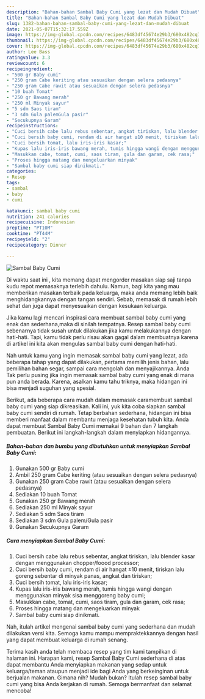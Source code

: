 ```yaml
---
description: "Bahan-bahan Sambal Baby Cumi yang lezat dan Mudah Dibuat"
title: "Bahan-bahan Sambal Baby Cumi yang lezat dan Mudah Dibuat"
slug: 1382-bahan-bahan-sambal-baby-cumi-yang-lezat-dan-mudah-dibuat
date: 2021-05-07T15:32:17.559Z
image: https://img-global.cpcdn.com/recipes/6483df45674e29b3/680x482cq70/sambal-baby-cumi-foto-resep-utama.jpg
thumbnail: https://img-global.cpcdn.com/recipes/6483df45674e29b3/680x482cq70/sambal-baby-cumi-foto-resep-utama.jpg
cover: https://img-global.cpcdn.com/recipes/6483df45674e29b3/680x482cq70/sambal-baby-cumi-foto-resep-utama.jpg
author: Lee Bass
ratingvalue: 3.3
reviewcount: 6
recipeingredient:
- "500 gr Baby cumi"
- "250 gram Cabe keriting atau sesuaikan dengan selera pedasnya"
- "250 gram Cabe rawit atau sesuaikan dengan selera pedasnya"
- "10 buah Tomat"
- "250 gr Bawang merah"
- "250 ml Minyak sayur"
- "5 sdm Saos tiram"
- "3 sdm Gula palemGula pasir"
- "Secukupnya Garam"
recipeinstructions:
- "Cuci bersih cabe lalu rebus sebentar, angkat tiriskan, lalu blender kasar dengan menggunakan chopper/foood processor;"
- "Cuci bersih baby cumi, rendam di air hangat ±10 menit, tiriskan lalu goreng sebentar di minyak panas, angkat dan tiriskan;"
- "Cuci bersih tomat, lalu iris-iris kasar;"
- "Kupas lalu iris-iris bawang merah, tumis hingga wangi dengan menggunakan minyak sisa menggoreng baby cumi;"
- "Masukkan cabe, tomat, cumi, saos tiram, gula dan garam, cek rasa;"
- "Proses hingga matang dan mengeluarkan minyak"
- "Sambal baby cumi siap dinikmati."
categories:
- Resep
tags:
- sambal
- baby
- cumi

katakunci: sambal baby cumi 
nutrition: 241 calories
recipecuisine: Indonesian
preptime: "PT10M"
cooktime: "PT44M"
recipeyield: "2"
recipecategory: Dinner

---
```



![Sambal Baby Cumi](https://img-global.cpcdn.com/recipes/6483df45674e29b3/680x482cq70/sambal-baby-cumi-foto-resep-utama.jpg)

Di waktu  saat ini , kita memang dapat mengorder masakan siap saji tanpa kudu repot memasaknya terlebih dahulu. Namun, bagi kita yang mau memberikan masakan terbaik pada keluarga, maka anda memang lebih baik menghidangkannya dengan tangan sendiri. Sebab, memasak di rumah lebih sehat dan juga dapat menyesuaikan dengan kesukaan keluarga.

Jika kamu lagi mencari inspirasi cara membuat sambal baby cumi yang enak dan sederhana,maka di sinilah tempatnya. Resep sambal baby cumi  sebenarnya tidak susah untuk dilakukan jika kamu melakukannya dengan hati-hati. Tapi, kamu tidak perlu risau akan gagal dalam membuatnya 
karena di artikel ini kita akan mengulas sambal baby cumi dengan hati-hati.  



Nah untuk kamu yang ingin memasak sambal baby cumi yang lezat, ada beberapa tahap yang dapat dilakukan, pertama memilih jenis bahan, lalu pemilihan bahan segar, sampai cara mengolah dan menyajikannya. Anda Tak perlu pusing jika ingin memasak sambal baby cumi yang enak di mana pun anda berada. Karena, asalkan kamu  tahu triknya, maka hidangan ini bisa menjadi suguhan yang spesial.

Berikut, ada beberapa cara mudah dalam memasak caramembuat sambal baby cumi yang siap dikreasikan. Kali ini, yuk kita coba siapkan sambal baby cumi sendiri di rumah. Tetap berbahan sederhana, hidangan ini bisa memberi manfaat dalam membantu menjaga kesehatan tubuh kita. Anda dapat membuat Sambal Baby Cumi memakai 9 bahan dan 7 langkah pembuatan. Berikut ini langkah-langkah dalam menyiapkan hidangannya.

<!--inarticleads1-->

##### Bahan-bahan dan bumbu yang dibutuhkan untuk menyiapkan Sambal Baby Cumi:

1. Gunakan 500 gr Baby cumi
1. Ambil 250 gram Cabe keriting (atau sesuaikan dengan selera pedasnya)
1. Gunakan 250 gram Cabe rawit (atau sesuaikan dengan selera pedasnya)
1. Sediakan 10 buah Tomat
1. Gunakan 250 gr Bawang merah
1. Sediakan 250 ml Minyak sayur
1. Sediakan 5 sdm Saos tiram
1. Sediakan 3 sdm Gula palem/Gula pasir
1. Gunakan Secukupnya Garam




<!--inarticleads2-->

##### Cara menyiapkan Sambal Baby Cumi:

1. Cuci bersih cabe lalu rebus sebentar, angkat tiriskan, lalu blender kasar dengan menggunakan chopper/foood processor;
1. Cuci bersih baby cumi, rendam di air hangat ±10 menit, tiriskan lalu goreng sebentar di minyak panas, angkat dan tiriskan;
1. Cuci bersih tomat, lalu iris-iris kasar;
1. Kupas lalu iris-iris bawang merah, tumis hingga wangi dengan menggunakan minyak sisa menggoreng baby cumi;
1. Masukkan cabe, tomat, cumi, saos tiram, gula dan garam, cek rasa;
1. Proses hingga matang dan mengeluarkan minyak
1. Sambal baby cumi siap dinikmati.




Nah, itulah artikel mengenai  sambal baby cumi  yang sederhana dan mudah dilakukan versi kita. Semoga kamu mampu mempraktekkannya dengan hasil yang dapat membuat keluarga di rumah senang. 

Terima kasih anda telah membaca resep yang tim kami tampilkan di halaman ini. Harapan kami, resep  Sambal Baby Cumi sederhana di atas dapat membantu Anda menyiapkan makanan yang sedap untuk keluarga/teman ataupun menjadi ide bagi Anda yang berkeinginan untuk berjualan makanan. Gimana nih? Mudah bukan? Itulah resep sambal baby cumi yang bisa Anda kerjakan di rumah. Semoga bermanfaat dan selamat mencoba!

